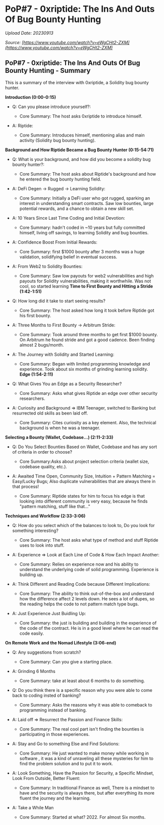 # PoP#7 - 0xriptide: The Ins And Outs Of Bug Bounty Hunting

*Upload Date: 20230913*

*Source: [https://www.youtube.com/watch?v=eWgCHt2-ZXM](https://www.youtube.com/watch?v=eWgCHt2-ZXM)*


## PoP#7 - 0xriptide: The Ins And Outs Of Bug Bounty Hunting - Summary

This is a summary of the interview with 0xriptide, a Solidity bug bounty hunter.

**Introduction (0:00-0:15)**

*   Q: Can you please introduce yourself?:
    *   Core Summary: The host asks 0xriptide to introduce himself.

*   A: Riptide:
    *   Core Summary: Introduces himself, mentioning alias and main activity (Solidity bug bounty hunting).

**Background and How Riptide Became a Bug Bounty Hunter (0:15-54:71)**

*   Q: What is your background, and how did you become a solidity bug bounty hunter?:
    *   Core Summary: The host asks about Riptide's background and how he entered the bug bounty hunting field.

*   A: DeFi Degen -> Rugged -> Learning Solidity:
    *   Core Summary: Initially a DeFi user who got rugged, sparking an interest in understanding smart contracts. Saw low bounties, large potential rewards, and a chance to obtain a new skill set.

* A: 10 Years Since Last Time Coding and Initial Devotion:
    * Core Summary: hadn't coded in ~10 years but fully committed himself, living off savings, to learning Solidity and bug bounties.

* A: Confidence Boost From Initial Rewards:
    * Core Summary: first $1000 bounty after 3 months was a huge validation, solidifying belief in eventual success.

* A: From Web2 to Solidity Bounties:
    * Core Summary: Saw low payouts for web2 vulnerabilities and high payouts for Solidity vulnerabilities, making it worthwhile. Was not cool, so started learning
**Time to First Bounty and Hitting a Stride (1:42-1:51)**

*   Q: How long did it take to start seeing results?
    *   Core Summary: The host asked how long it took before Riptide got his first bounty.

*   A: Three Months to First Bounty -> Arbitrum Stride:
    *   Core Summary: Took around three months to get first $1000 bounty. On Arbitrum he found stride and got a good cadence. Been finding almost 2 bugs/month.

*   A: The Journey with Solidity and Started Learning:
    *  Core Summary: Began with limited programming knowledge and experience. Took about six months of grinding learning solidity.
**Edge (1:54-2:11)**

*   Q: What Gives You an Edge as a Security Researcher?
    *   Core Summary: Asks what gives Riptide an edge over other security researchers.

*   A: Curiosity and Background => IBM Teenager, switched to Banking but resurrected old skills as been laid off.
    *   Core Summary: Cites curiosity as a key element. Also, the technical background is when he was a teenager.

**Selecting a Bounty (Wallet, Codebase...) (2:11-2:33)**

*   Q:  Do You Select Bounties Based on Wallet, Codebase and has any sort of criteria in order to choose?
    *   Core Summary:Asks about project selection criteria (wallet size, codebase quality, etc.).

*   A: Awaited Time Open, Community Size, Intuition + Pattern Matching = Easy/Lucky Bugs; Also duplicate vulnerabilities that are always there in that process!
    * Core Summary: Riptide states for him to focus his edge is that looking into different community is very easy, because he finds "pattern matching, stuff like that..."

**Techniques and Workflow (2:33-3:06)**

*   Q: How do you select which of the balances to look to, Do you look for something interesting?
    *   Core Summary: The host asks what type of method and stuff Riptide uses to look into stuff.

*   A: Experience => Look at Each Line of Code & How Each Impact Another:
    *   Core Summary: Relies on experience now and his ability to understand the underlying code of solid programming.
      Experience is building up.

*   A: Think Different and Reading Code because Different Implications:
    *   Core Summary: The ability to think out-of-the-box and understand how the difference affect 2 levels down. He sees a lot of dupes, so the reading helps the code to not pattern match type bugs.

*   A: Just Experience Just Buidling Up:
    *   Core Summary: the just is building and building in the experience of the code of the contract. He is in a good level where he can read the code easily.

**On Remote Work and the Nomad Lifestyle (3:06-end)**

*   Q: Any suggestions from scratch?
    *   Core Summary: Can you give a starting place.

*   A: Grinding 6 Months
    *   Core Summary: take at least about 6 months to do something.

* Q: Do you think there is a specific reason why you were able to come back to coding insted of banking?
    *   Core Summary: Asks the reasons why it was able to comeback to programming instead of banking.

*   A: Laid off => Resurrect the Passion and Finance Skills:
    *   Core Summary: The real cool part isn't finding the bounties is participating in those experiences.

*   A: Stay and Go to something Else and Find Solutions:
    *   Core Summary: He just wanted to make money while working in software , it was a kind of unraveling all these mysteries for him to find the problem solution and to put it to work.

*   A: Look Something, Have the Passion for Security, a Specific Mindset, Look From Outside, Better Fluent:
    *    Core Summary: In traditional Finance as well, There is a mindset to have and the security is always there, but after everything its more fluent the journey and the learning.

*   A: Take a While Man
    *   Core Summary: Started at what? 2022. For almost Six months.